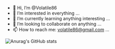 - 👋 Hi, I’m @Volatile86
- 👀 I’m interested in everything ...
- 🌱 I’m currently learning anything interesting ...
- 💞️ I’m looking to collaborate on anything ...
- 📫 How to reach me: volatile86@gmail.com ...

<!---
Volatile86/Volatile86 is a ✨ special ✨ repository because its `README.md` (this file) appears on your GitHub profile.
You can click the Preview link to take a look at your changes.
--->

![Anurag's GitHub stats](https://github-readme-stats.vercel.app/api?username=Volatile86&count_private=true&theme=synthwave)
